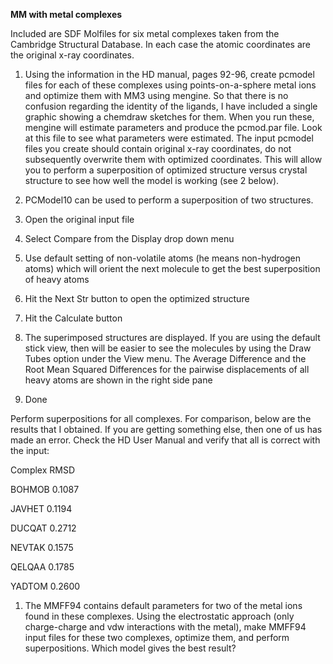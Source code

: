 **MM with metal complexes**

Included are SDF Molfiles for six metal complexes taken from the Cambridge Structural Database. In each case the atomic coordinates are the original x-ray coordinates.

1. Using the information in the HD manual, pages 92-96, create pcmodel files for each of these complexes using points-on-a-sphere metal ions and optimize them with MM3 using mengine. So that there is no confusion regarding the identity of the ligands, I have included a single graphic showing a chemdraw sketches for them. When you run these, mengine will estimate parameters and produce the pcmod.par file. Look at this file to see what parameters were estimated. The input pcmodel files you create should contain original x-ray coordinates, do not subsequently overwrite them with optimized coordinates. This will allow you to perform a superposition of optimized structure versus crystal structure to see how well the model is working (see 2 below).

1. PCModel10 can be used to perform a superposition of two structures.

1. Open the original input file
2. Select Compare from the Display drop down menu
3. Use default setting of non-volatile atoms (he means non-hydrogen atoms) which will orient the next molecule to get the best superposition of heavy atoms
4. Hit the Next Str button to open the optimized structure
5. Hit the Calculate button
6. The superimposed structures are displayed. If you are using the default stick view, then will be easier to see the molecules by using the Draw Tubes option under the View menu. The Average Difference and the Root Mean Squared Differences for the pairwise displacements of all heavy atoms are shown in the right side pane
7. Done

Perform superpositions for all complexes. For comparison, below are the results that I obtained. If you are getting something else, then one of us has made an error. Check the HD User Manual and verify that all is correct with the input:

Complex RMSD

BOHMOB 0.1087

JAVHET 0.1194

DUCQAT 0.2712

NEVTAK 0.1575

QELQAA 0.1785

YADTOM 0.2600

1. The MMFF94 contains default parameters for two of the metal ions found in these complexes. Using the electrostatic approach (only charge-charge and vdw interactions with the metal), make MMFF94 input files for these two complexes, optimize them, and perform superpositions. Which model gives the best result?
